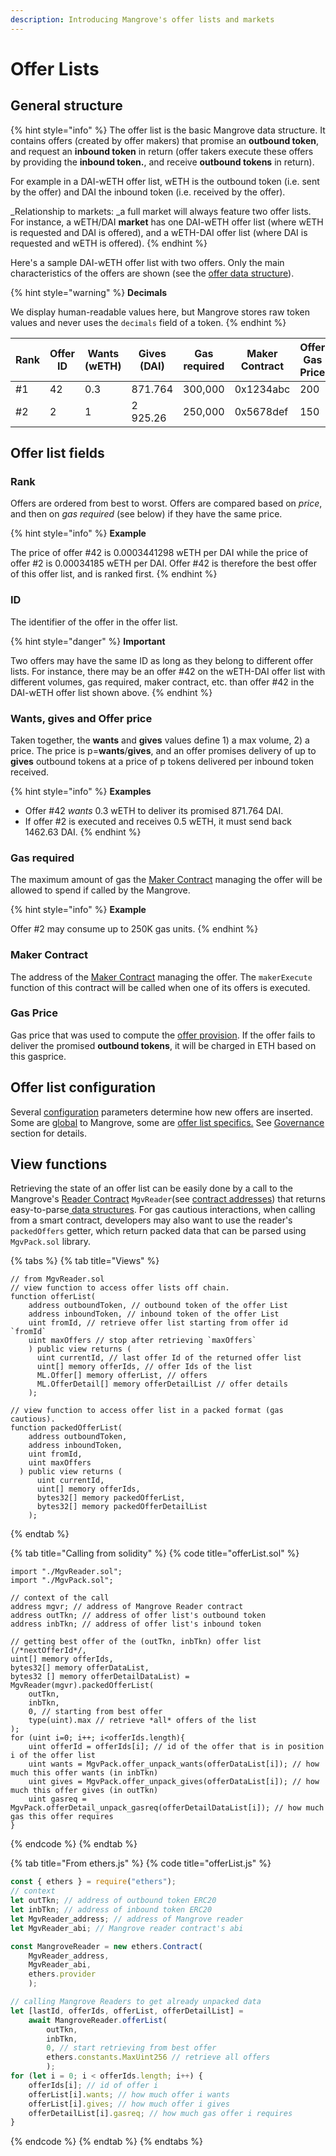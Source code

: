 ```yaml
---
description: Introducing Mangrove's offer lists and markets
---
```


# Offer Lists

## General structure

{% hint style="info" %}
The offer list is the basic Mangrove data structure. It contains offers (created by offer makers) that promise an **outbound token**, and request an **inbound token** in return (offer takers execute these offers by providing the **inbound token.**, and receive **outbound tokens** in return).

For example in a DAI-wETH offer list, wETH is the outbound token (i.e. sent by the offer) and DAI the inbound token (i.e. received by the offer).

\_Relationship to markets: \_a full market will always feature two offer lists. For instance, a wETH/DAI **market** has one DAI-wETH offer list (where wETH is requested and DAI is offered), and a wETH-DAI offer list (where DAI is requested and wETH is offered).
{% endhint %}

Here's a sample DAI-wETH offer list with two offers. Only the main characteristics of the offers are shown (see the [offer data structure](offer-data-structures.md#mgvlib-offer)).

{% hint style="warning" %}
**Decimals**

We display human-readable values here, but Mangrove stores raw token values and never uses the `decimals` field of a token.
{% endhint %}

| Rank | Offer ID | Wants (wETH) | Gives (DAI) | Gas required | Maker Contract | Offer Gas Price |
| ---- | -------- | ------------ | ----------- | ------------ | -------------- | --------------- |
| #1   | 42       | 0.3          | 871.764     | 300,000      | 0x1234abc      | 200             |
| #2   | 2        | 1            | 2 925.26    | 250,000      | 0x5678def      | 150             |

## Offer list fields

### Rank

Offers are ordered from best to worst. Offers are compared based on _price_, and then on _gas required_ (see below) if they have the same price.

{% hint style="info" %}
**Example**

The price of offer #42 is 0.0003441298 wETH per DAI while the price of offer #2 is 0.00034185 wETH per DAI. Offer #42 is therefore the best offer of this offer list, and is ranked first.
{% endhint %}

### ID

The identifier of the offer in the offer list.

{% hint style="danger" %}
**Important**

Two offers may have the same ID as long as they belong to different offer lists. For instance, there may be an offer #42 on the wETH-DAI offer list with different volumes, gas required, maker contract, etc. than offer #42 in the DAI-wETH offer list shown above.
{% endhint %}

### Wants, gives and Offer price

Taken together, the **wants** and **gives** values define 1) a max volume, 2) a price. The price is p=**wants**/**gives**, and an offer promises delivery of up to **gives** outbound tokens at a price of p tokens delivered per inbound token received.

{% hint style="info" %}
**Examples**

* Offer #42 _wants_ 0.3 wETH to deliver its promised 871.764 DAI.
* If offer #2 is executed and receives 0.5 wETH, it must send back 1462.63 DAI.
{% endhint %}

### Gas required

The maximum amount of gas the [Maker Contract](../offer-maker/maker-contract.md) managing the offer will be allowed to spend if called by the Mangrove.

{% hint style="info" %}
**Example**

Offer #2 may consume up to 250K gas units.
{% endhint %}

### Maker Contract

The address of the [Maker Contract](../offer-maker/maker-contract.md) managing the offer. The `makerExecute` function of this contract will be called when one of its offers is executed.

### Gas Price

Gas price that was used to compute the [offer provision](../offer-maker/offer-provision.md). If the offer fails to deliver the promised **outbound tokens**, it will be charged in ETH based on this gasprice.

## Offer list configuration

Several [configuration](mangrove-configuration.md) parameters determine how new offers are inserted. Some are [global](mangrove-configuration.md#mgvlib.global) to Mangrove, some are [offer list specifics.](mangrove-configuration.md#mgvlib.local) See [Governance](../meta-topics/governance.md) section for details.

## View functions

Retrieving the state of an offer list can be easily done by a call to the Mangrove's [Reader Contract](../meta-topics/mangroves-ecosystem/reader.md) `MgvReader`(see [contract addresses](../contract-addresses.md)) that returns easy-to-parse[ data structures](offer-data-structures.md). For gas cautious interactions, when calling from a smart contract, developers may also want to use the reader's `packedOffers` getter, which return packed data that can be parsed using `MgvPack.sol` library.

{% tabs %}
{% tab title="Views" %}
```solidity
// from MgvReader.sol
// view function to access offer lists off chain.
function offerList(
    address outboundToken, // outbound token of the offer List
    address inboundToken, // inbound token of the offer List
    uint fromId, // retrieve offer list starting from offer id `fromId`
    uint maxOffers // stop after retrieving `maxOffers`
    ) public view returns (
      uint currentId, // last offer Id of the returned offer list
      uint[] memory offerIds, // offer Ids of the list 
      ML.Offer[] memory offerList, // offers
      ML.OfferDetail[] memory offerDetailList // offer details
    );

// view function to access offer list in a packed format (gas cautious).
function packedOfferList(
    address outboundToken,
    address inboundToken,
    uint fromId,
    uint maxOffers
  ) public view returns (
      uint currentId,
      uint[] memory offerIds,
      bytes32[] memory packedOfferList,
      bytes32[] memory packedOfferDetailList
    );
```
{% endtab %}

{% tab title="Calling from solidity" %}
{% code title="offerList.sol" %}
```solidity
import "./MgvReader.sol";
import "./MgvPack.sol";

// context of the call
address mgvr; // address of Mangrove Reader contract
address outTkn; // address of offer list's outbound token
address inbTkn; // address of offer list's inbound token

// getting best offer of the (outTkn, inbTkn) offer list
(/*nextOfferId*/, 
uint[] memory offerIds, 
bytes32[] memory offerDataList, 
bytes32 [] memory offerDetailDataList) = MgvReader(mgvr).packedOfferList(
    outTkn, 
    inbTkn, 
    0, // starting from best offer
    type(uint).max // retrieve *all* offers of the list
);
for (uint i=0; i++; i<offerIds.length){
    uint offerId = offerIds[i]; // id of the offer that is in position i of the offer list
    uint wants = MgvPack.offer_unpack_wants(offerDataList[i]); // how much this offer wants (in inbTkn)
    uint gives = MgvPack.offer_unpack_gives(offerDataList[i]); // how much this offer gives (in outTkn)
    uint gasreq = MgvPack.offerDetail_unpack_gasreq(offerDetailDataList[i]); // how much gas this offer requires
}
```
{% endcode %}
{% endtab %}

{% tab title="From ethers.js" %}
{% code title="offerList.js" %}
```javascript
const { ethers } = require("ethers");
// context
let outTkn; // address of outbound token ERC20
let inbTkn; // address of inbound token ERC20
let MgvReader_address; // address of Mangrove reader
let MgvReader_abi; // Mangrove reader contract's abi

const MangroveReader = new ethers.Contract(
    MgvReader_address, 
    MgvReader_abi, 
    ethers.provider
    );

// calling Mangrove Readers to get already unpacked data
let [lastId, offerIds, offerList, offerDetailList] = 
    await MangroveReader.offerList(
        outTkn,
        inbTkn, 
        0, // start retrieving from best offer
        ethers.constants.MaxUint256 // retrieve all offers
        );
for (let i = 0; i < offerIds.length; i++) {
    offerIds[i]; // id of offer i
    offerList[i].wants; // how much offer i wants
    offerList[i].gives; // how much offer i gives
    offerDetailList[i].gasreq; // how much gas offer i requires
}
```
{% endcode %}
{% endtab %}
{% endtabs %}
